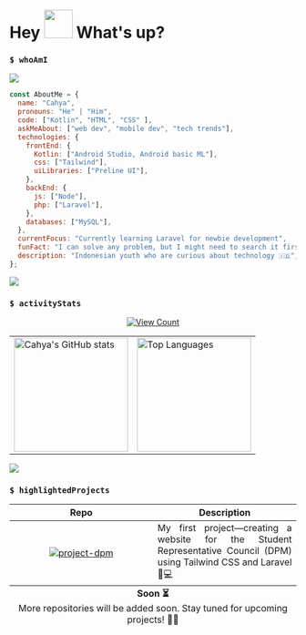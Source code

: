 <h1> Hey <img src="https://emojis.slackmojis.com/emojis/images/1577305505/7373/hand_wave.gif?1577305505" width="50" /> What's up?</h1>

### `$ whoAmI`

<img src="https://user-images.githubusercontent.com/73097560/115834477-dbab4500-a447-11eb-908a-139a6edaec5c.gif">

```javascript
const AboutMe = {
  name: "Cahya",
  pronouns: "He" | "Him",
  code: ["Kotlin", "HTML", "CSS" ],
  askMeAbout: ["web dev", "mobile dev", "tech trends"],
  technologies: {
    frontEnd: {
      Kotlin: ["Android Studio, Android basic ML"],
      css: ["Tailwind"],
      uiLibraries: ["Preline UI"],
    },
    backEnd: {
      js: ["Node"],
      php: ["Laravel"],
    },
    databases: ["MySQL"],
  },
  currentFocus: "Currently learning Laravel for newbie development",
  funFact: "I can solve any problem, but I might need to search it first 🧐💻",
  description: "Indonesian youth who are curious about technology 🇮🇩",
};
```

<img src="https://user-images.githubusercontent.com/73097560/115834477-dbab4500-a447-11eb-908a-139a6edaec5c.gif">

### `$ activityStats`

<p align="center">
  <a href="https://visitcount.itsvg.in">
    <img src="https://visitcount.itsvg.in/api?id=CahyaKesumaa&color=6&icon=0&pretty=true" alt="View Count" />
  </a>
</p>

<table align="center">
  <tr>
    <td>
      <img height=200 src="https://github-readme-stats.vercel.app/api?username=CahyaKesumaa&show_icons=true&theme=graywhite" alt="Cahya's GitHub stats" />
    </td>
    <td>
      <img height=200 src="https://github-readme-stats.vercel.app/api/top-langs/?username=CahyaKesumaa&layout=compact" alt="Top Languages" />
    </td>
  </tr>
</table>

<img src="https://user-images.githubusercontent.com/73097560/115834477-dbab4500-a447-11eb-908a-139a6edaec5c.gif">

### `$ highlightedProjects`

<table border="0" align="center">
  <thead>
    <tr>
      <th width="50%" align="center">Repo</th>
      <th align="center" >Description</th>
    </tr>
  </thead>
  <tbody>
    <tr>
      <td align="center">
        <a href="https://github.com/CahyaKesumaa/project-dpm">
          <img src="https://github-readme-stats.vercel.app/api/pin/?username=CahyaKesumaa&repo=project-dpm&theme=swift" alt="project-dpm" />
        </a>
      </td>
      <td align="left" style="text-align: justify;">
        My first project—creating a website for the Student Representative Council (DPM) using Tailwind CSS and Laravel 🔐💻
      </td>
    </tr>
  </tbody>
  <tfoot>
    <tr>
      <td colspan="2" align="center">
        <strong>Soon ⏳</strong>
        <br>
        More repositories will be added soon. Stay tuned for upcoming projects! 🚀🔜
      </td>
    </tr>
  </tfoot>
</table>
